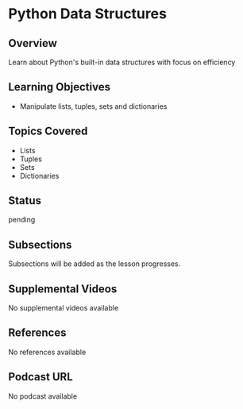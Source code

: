 # Python Data Structures

## Overview

Learn about Python's built-in data structures with focus on efficiency

## Learning Objectives

- Manipulate lists, tuples, sets and dictionaries

## Topics Covered

- Lists
- Tuples
- Sets
- Dictionaries

## Status

pending

## Subsections

Subsections will be added as the lesson progresses.

## Supplemental Videos

No supplemental videos available

## References

No references available

## Podcast URL

No podcast available